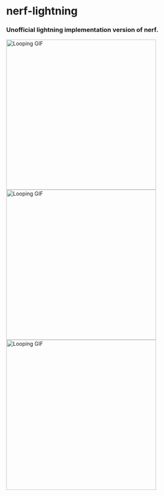 # nerf-lightning
### Unofficial lightning implementation version of nerf.

<p>
<img src="https://github.com/gentleman-zhong/nerf-lightning/assets/74064666/1814d8e6-ad09-4a93-b67d-d43c48fd6b7a" width="400" alt="Looping GIF" loop>
<img src="https://github.com/gentleman-zhong/nerf-lightning/assets/74064666/8ffdd40e-c389-47f5-a3df-86400e55488c" width="400" alt="Looping GIF" loop>
<img src="https://github.com/gentleman-zhong/nerf-lightning/assets/74064666/5054637c-95b3-46fc-bec2-bf03b944287c" width="400" alt="Looping GIF" loop>
</p>



